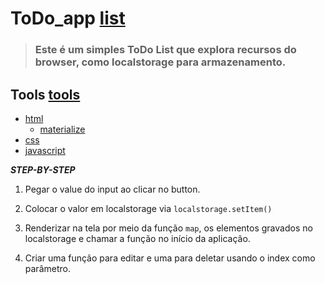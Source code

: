 # ToDo_app [list](./assets/img/list.png)

>### Este é um simples ToDo List que explora recursos do browser, como **localstorage** para armazenamento.

## Tools [tools](./assets/img/tools.png)
* [html](./assets/img/html.png)
  * [materialize](./assets/img/materialize.png)
* [css](./assets/img/css.png)
* [javascript](./assets/img/js.png)


__*STEP-BY-STEP*__
1. Pegar o value do input ao clicar no button.

2. Colocar o valor em localstorage via `localstorage.setItem()` 

3. Renderizar na tela por meio da função `map`, os elementos gravados no localstorage e chamar a função no início da aplicação.

4. Criar uma função para editar e uma para deletar usando o index como parâmetro.

